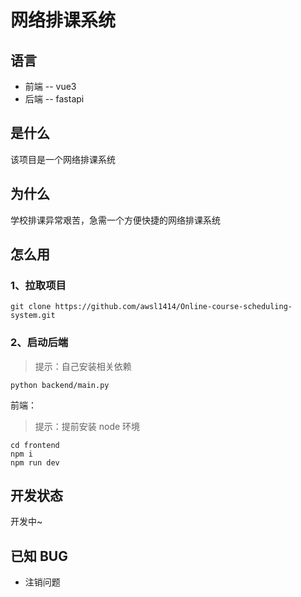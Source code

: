 # 网络排课系统

## 语言

- 前端 -- vue3
- 后端 -- fastapi

## 是什么

该项目是一个网络排课系统

## 为什么

学校排课异常艰苦，急需一个方便快捷的网络排课系统

## 怎么用

### 1、拉取项目

```
git clone https://github.com/awsl1414/Online-course-scheduling-system.git
```

### 2、启动后端

> 提示：自己安装相关依赖

```
python backend/main.py
```

前端：

> 提示：提前安装 node 环境

```
cd frontend
npm i
npm run dev
```

## 开发状态

开发中~

## 已知 BUG

- 注销问题
